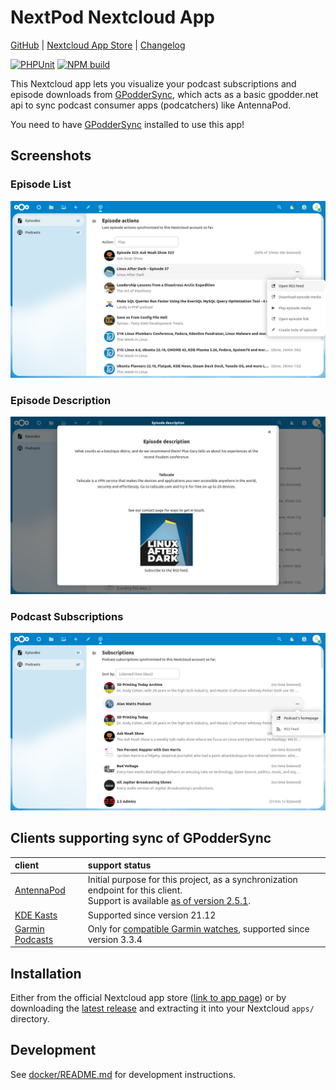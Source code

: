 # NextPod Nextcloud App

[GitHub](https://github.com/pbek/nextcloud-nextpod) |
[Nextcloud App Store](https://apps.nextcloud.com/apps/nextpod) |
[Changelog](https://github.com/pbek/nextcloud-nextpod/blob/main/CHANGELOG.md)

[![PHPUnit](https://github.com/pbek/nextcloud-nextpod/actions/workflows/ci.yml/badge.svg)](https://github.com/pbek/nextcloud-nextpod/actions/workflows/ci.yml)
[![NPM build](https://github.com/pbek/nextcloud-nextpod/actions/workflows/ci-js.yml/badge.svg)](https://github.com/pbek/nextcloud-nextpod/actions/workflows/ci-js.yml)

This Nextcloud app lets you visualize your podcast subscriptions and episode downloads from
[GPodderSync](https://apps.nextcloud.com/apps/gpoddersync), which acts as a basic gpodder.net
api to sync podcast consumer apps (podcatchers) like AntennaPod.

You need to have [GPodderSync](https://apps.nextcloud.com/apps/gpoddersync) installed to use this app!

## Screenshots

### Episode List

![episodes](./img/screenshots/episodes.png)

### Episode Description

![episodes](./img/screenshots/episode-description.png)

### Podcast Subscriptions

![podcasts](./img/screenshots/podcasts.png)

## Clients supporting sync of GPodderSync

| client | support status |
| :- | :- |
| [AntennaPod](https://antennapod.org) | Initial purpose for this project, as a synchronization endpoint for this client.<br> Support is available [as of version 2.5.1](https://github.com/AntennaPod/AntennaPod/pull/5243/). |
| [KDE Kasts](https://apps.kde.org/de/kasts/) | Supported since version 21.12 |
| [Garmin Podcasts](https://lucasasselli.github.io/garmin-podcasts/) | Only for [compatible Garmin watches](https://apps.garmin.com/en-US/apps/b5b85600-0625-43b6-89e9-1245bd44532c), supported since version 3.3.4 |

## Installation

Either from the official Nextcloud app store ([link to app page](https://apps.nextcloud.com/apps/nextpod)) or by
downloading the [latest release](https://github.com/pbek/nextcloud-nextpod/releases/latest) and extracting it into
your Nextcloud `apps/` directory.

## Development

See [docker/README.md](./docker/README.md) for development instructions.
